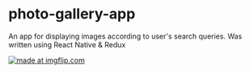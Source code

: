 # photo-gallery-app
An app for displaying images according to user's search queries. Was written using React Native &amp; Redux


<a href="https://imgflip.com/gif/2zyho0"><img src="https://i.imgflip.com/2zyho0.gif" title="made at imgflip.com"/></a>
